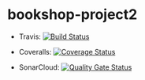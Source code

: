 # bookshop-project2

- Travis: [![Build Status](https://travis-ci.com/alessandroferi/bookshop-project2.svg?branch=master)](https://travis-ci.com/alessandroferi/bookshop-project2)

- Coveralls: [![Coverage Status](https://coveralls.io/repos/github/alessandroferi/bookshop-project2/badge.svg?branch=master)](https://coveralls.io/github/alessandroferi/bookshop-project2?branch=master)

- SonarCloud: [![Quality Gate Status](https://sonarcloud.io/api/project_badges/measure?project=alessandroferi_bookshop-project2&metric=alert_status)](https://sonarcloud.io/dashboard?id=alessandroferi_bookshop-project2)
